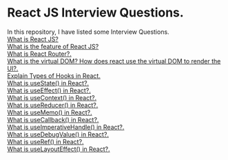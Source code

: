 # React JS Interview Questions.
In this repository, I have listed some Interview Questions. <br />
[What is React JS?](https://en.wikipedia.org/wiki/Object-relational_mapping)   <br />
[What is the feature of React JS?](https://en.wikipedia.org/wiki/Object-relational_mapping)  <br />
[What is React Router?.](https://en.wikipedia.org/wiki/Object-relational_mapping)  <br />
[What is the virtual DOM? How does react use the virtual DOM to render the UI?.](https://en.wikipedia.org/wiki/Object-relational_mapping)  <br />
[Explain Types of Hooks in React.](https://en.wikipedia.org/wiki/Object-relational_mapping)  <br />
[What is useState() in React?.](https://en.wikipedia.org/wiki/Object-relational_mapping)  <br />
[What is useEffect() in React?.](https://en.wikipedia.org/wiki/Object-relational_mapping)  <br />
[What is useContext() in React?.](https://en.wikipedia.org/wiki/Object-relational_mapping)  <br />
[What is useReducer() in React?.](https://en.wikipedia.org/wiki/Object-relational_mapping)  <br />
[What is useMemo() in React?.](https://en.wikipedia.org/wiki/Object-relational_mapping)  <br />
[What is useCallback() in React?.](https://en.wikipedia.org/wiki/Object-relational_mapping)  <br />
[What is useImperativeHandle() in React?.](https://en.wikipedia.org/wiki/Object-relational_mapping)  <br />
[What is useDebugValue() in React?.](https://en.wikipedia.org/wiki/Object-relational_mapping)  <br />
[What is useRef() in React?.](https://en.wikipedia.org/wiki/Object-relational_mapping)  <br />
[What is useLayoutEffect() in React?.](https://en.wikipedia.org/wiki/Object-relational_mapping)  <br />

